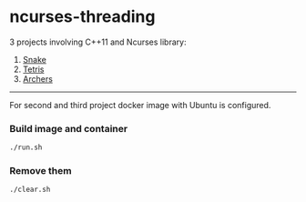 # ncurses-threading

3 projects involving C++11 and Ncurses library:

1. [Snake](src/p1/README.md)
2. [Tetris](src/p2/README.md)
3. [Archers](src/p3/README.md)


-----------

For second and third project docker image with Ubuntu is configured.

### Build image and container
```bash
./run.sh
```

### Remove them
```bash
./clear.sh
```
